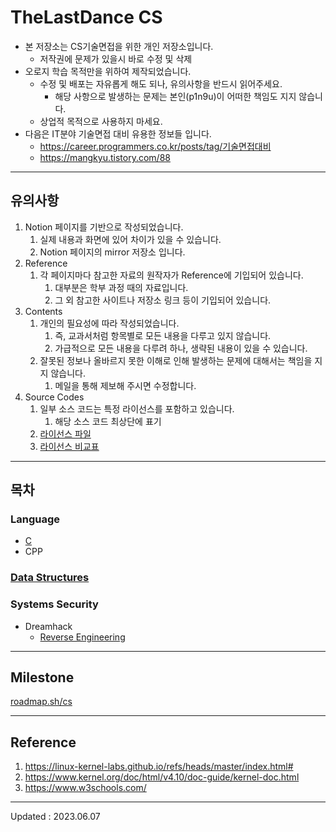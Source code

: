 # TheLastDance CS

- 본 저장소는 CS기술면접을 위한 개인 저장소입니다.
    - 저작권에 문제가 있을시 바로 수정 및 삭제
- 오로지 학습 목적만을 위하여 제작되었습니다.
    - 수정 및 배포는 자유롭게 해도 되나, 유의사항을 반드시 읽어주세요.
        - 해당 사항으로 발생하는 문제는 본인(p1n9u)이 어떠한 책임도 지지 않습니다.
    - 상업적 목적으로 사용하지 마세요.
- 다음은 IT분야 기술면접 대비 유용한 정보들 입니다.
    - https://career.programmers.co.kr/posts/tag/기술면접대비
    - https://mangkyu.tistory.com/88

---

## 유의사항

1. Notion 페이지를 기반으로 작성되었습니다.
    1. 실제 내용과 화면에 있어 차이가 있을 수 있습니다.
    2. Notion 페이지의 mirror 저장소 입니다.
2. Reference
    1. 각 페이지마다 참고한 자료의 원작자가 Reference에 기입되어 있습니다.
        1. 대부분은 학부 과정 때의 자료입니다.
        2. 그 외 참고한 사이트나 저장소 링크 등이 기입되어 있습니다.
3. Contents
    1. 개인의 필요성에 따라 작성되었습니다.
        1. 즉, 교과서처럼 항목별로 모든 내용을 다루고 있지 않습니다.
        2. 가급적으로 모든 내용을 다루려 하나, 생략된 내용이 있을 수 있습니다.
    2. 잘못된 정보나 올바르지 못한 이해로 인해 발생하는 문제에 대해서는 책임을 지지 않습니다.
        1. 메일을 통해 제보해 주시면 수정합니다.
4. Source Codes
    1. 일부 소스 코드는 특정 라이선스를 포함하고 있습니다.
        1. 해당 소스 코드 최상단에 표기
    2. [라이선스 파일](./LICENSES)
    3. [라이선스 비교표](https://olis.or.kr/license/compareGuide.do)

---

## 목차

### Language
- [C](./c) <br>
- CPP <br>

### [Data Structures](./data_structures)

### Systems Security
- Dreamhack
    - [Reverse Engineering](./systems_security/dreamhack/reverse_engineering)

---

## Milestone

[roadmap.sh/cs](https://roadmap.sh/computer-science)

--- 

## Reference

1. https://linux-kernel-labs.github.io/refs/heads/master/index.html#
2. https://www.kernel.org/doc/html/v4.10/doc-guide/kernel-doc.html
3. https://www.w3schools.com/

---

Updated : 2023.06.07
